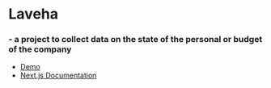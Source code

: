 # Laveha
### - a project to collect data on the state of the personal or budget of the company

- [Demo](https://next-test-js.vercel.app/)
- [Next.js Documentation](https://nextjs.org/docs)